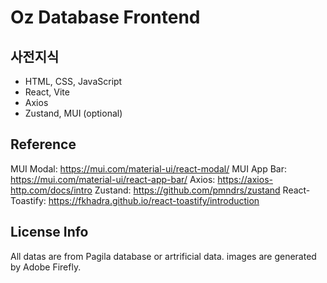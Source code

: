 # Oz Database Frontend

## 사전지식

- HTML, CSS, JavaScript
- React, Vite
- Axios
- Zustand, MUI (optional)

## Reference

MUI Modal: https://mui.com/material-ui/react-modal/
MUI App Bar: https://mui.com/material-ui/react-app-bar/
Axios: https://axios-http.com/docs/intro
Zustand: https://github.com/pmndrs/zustand
React-Toastify: https://fkhadra.github.io/react-toastify/introduction

## License Info

All datas are from Pagila database or artrificial data.
images are generated by Adobe Firefly.
